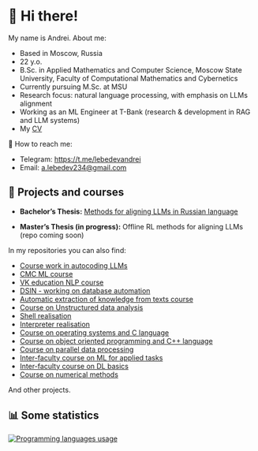 # :car: Hi there! 

My name is Andrei. About me:

- Based in Moscow, Russia  
- 22 y.o.  
- B.Sc. in Applied Mathematics and Computer Science, Moscow State University, Faculty of Computational Mathematics and Cybernetics
- Currently pursuing M.Sc. at MSU  
- Research focus: natural language processing, with emphasis on LLMs alignment 
- Working as an ML Engineer at T-Bank (research & development in RAG and LLM systems)
- My [CV](https://drive.google.com/file/d/17mkYPmXsbnxYtdh4inbRWgKIbdh6ng6o/view?usp=sharing) 


:email: How to reach me:
- Telegram: https://t.me/lebedevandrei
- Email: a.lebedev234@gmail.com


## :rocket: Projects and courses

- **Bachelor’s Thesis:** [Methods for aligning LLMs in Russian language](https://github.com/andrrrei/diploma)  

- **Master’s Thesis (in progress):** Offline RL methods for aligning LLMs (repo coming soon)  


In my repositories you can also find:
- [Course work in autocoding LLMs](https://github.com/andrrrei/code_generating_LLMs)
- [CMC ML course](https://github.com/andrrrei/ML_CMC)
- [VK education NLP course](https://github.com/andrrrei/VK_NLP)
- [DSIN - working on database automation](https://github.com/andrrrei/DSIN)
- [Automatic extraction of knowledge from texts course](https://github.com/andrrrei/NLP_basics)
- [Course on Unstructured data analysis](https://github.com/andrrrei/AUD)
- [Shell realisation](https://github.com/andrrrei/shell)
- [Interpreter realisation](https://github.com/andrrrei/interpreter)
- [Course on operating systems and C language](https://github.com/andrrrei/operation_systems)
- [Course on object oriented programming and C++ language](https://github.com/andrrrei/OOP)
- [Course on parallel data processing](https://github.com/andrrrei/SKiPOD)
- [Inter-faculty course on ML for applied tasks](https://github.com/andrrrei/IFC_ML)
- [Inter-faculty course on DL basics](https://github.com/andrrrei/IFC_DL)
- [Course on numerical methods](https://github.com/andrrrei/numerical_methods)

And other projects.


## :bar_chart: Some statistics
<a href="https://github.com/andrrrei" align="left"><img src="https://github-readme-stats.vercel.app/api/top-langs/?username=andrrrei&langs_count=10&title_color=0891b2&text_color=ffffff&icon_color=0891b2&bg_color=1c1917&hide_border=true&locale=en&custom_title=Top%20%Languages" alt="Programming languages usage" /></a>

